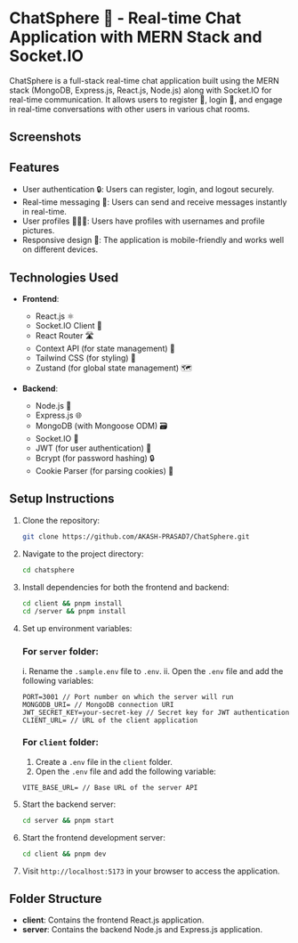 # ChatSphere 💬 - Real-time Chat Application with MERN Stack and Socket.IO

ChatSphere is a full-stack real-time chat application built using the MERN stack (MongoDB, Express.js, React.js, Node.js) along with Socket.IO for real-time communication. It allows users to register 📝, login 🔑, and engage in real-time conversations with other users in various chat rooms.

## Screenshots

## Features

- User authentication 🔒: Users can register, login, and logout securely.
- Real-time messaging 💬: Users can send and receive messages instantly in real-time.
- User profiles 🧑‍🤝‍🧑: Users have profiles with usernames and profile pictures.
- Responsive design 📱: The application is mobile-friendly and works well on different devices.

## Technologies Used

- **Frontend**:

  - React.js ⚛️
  - Socket.IO Client 🔌
  - React Router 🛣️
  - Context API (for state management) 🔄
  - Tailwind CSS (for styling) 🎨
  - Zustand (for global state management) 🗺️

- **Backend**:
  - Node.js 🚀
  - Express.js 🌐
  - MongoDB (with Mongoose ODM) 🗃️
  - Socket.IO 🔌
  - JWT (for user authentication) 🔑
  - Bcrypt (for password hashing) 🔒
  - Cookie Parser (for parsing cookies) 🍪

## Setup Instructions

1. Clone the repository:

   ```bash
   git clone https://github.com/AKASH-PRASAD7/ChatSphere.git
   ```

2. Navigate to the project directory:

   ```bash
   cd chatsphere
   ```

3. Install dependencies for both the frontend and backend:

   ```bash
   cd client && pnpm install
   cd /server && pnpm install
   ```

4. Set up environment variables:

   ### For `server` folder:

   i. Rename the `.sample.env` file to `.env`.
   ii. Open the `.env` file and add the following variables:

   ```
   PORT=3001 // Port number on which the server will run
   MONGODB_URI= // MongoDB connection URI
   JWT_SECRET_KEY=your-secret-key // Secret key for JWT authentication
   CLIENT_URL= // URL of the client application
   ```

   ### For `client` folder:

   1. Create a `.env` file in the `client` folder.
   2. Open the `.env` file and add the following variable:

   ```
   VITE_BASE_URL= // Base URL of the server API
   ```

5. Start the backend server:

   ```bash
   cd server && pnpm start
   ```

6. Start the frontend development server:

   ```bash
   cd client && pnpm dev
   ```

7. Visit `http://localhost:5173` in your browser to access the application.

## Folder Structure

- **client**: Contains the frontend React.js application.
- **server**: Contains the backend Node.js and Express.js application.
